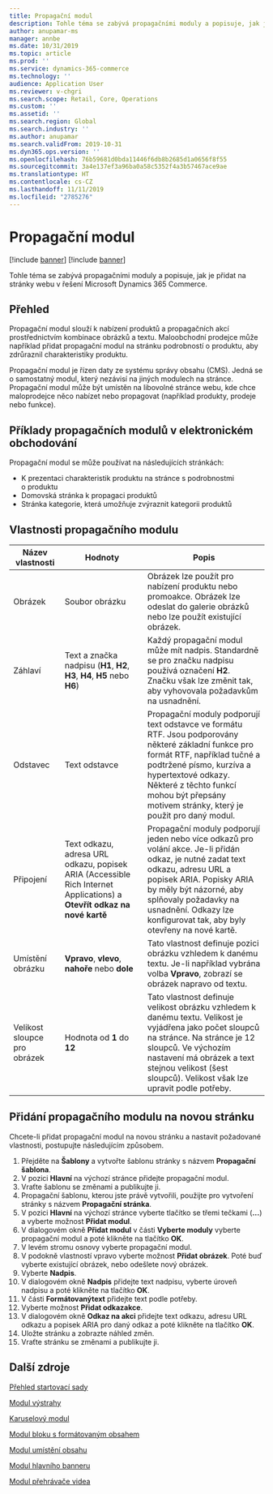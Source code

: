 ```yaml
---
title: Propagační modul
description: Tohle téma se zabývá propagačními moduly a popisuje, jak je přidat na stránky webu v řešení Microsoft Dynamics 365 Commerce.
author: anupamar-ms
manager: annbe
ms.date: 10/31/2019
ms.topic: article
ms.prod: ''
ms.service: dynamics-365-commerce
ms.technology: ''
audience: Application User
ms.reviewer: v-chgri
ms.search.scope: Retail, Core, Operations
ms.custom: ''
ms.assetid: ''
ms.search.region: Global
ms.search.industry: ''
ms.author: anupamar
ms.search.validFrom: 2019-10-31
ms.dyn365.ops.version: ''
ms.openlocfilehash: 76b59681d0bda11446f6db8b2685d1a0656f8f55
ms.sourcegitcommit: 3a4e137ef3a96ba0a58c5352f4a3b57467ace9ae
ms.translationtype: HT
ms.contentlocale: cs-CZ
ms.lasthandoff: 11/11/2019
ms.locfileid: "2785276"
---
```

# <a name="feature-module"></a>Propagační modul 

[!include [banner](includes/preview-banner.md)]
[!include [banner](includes/banner.md)]

Tohle téma se zabývá propagačními moduly a popisuje, jak je přidat na stránky webu v řešení Microsoft Dynamics 365 Commerce.

## <a name="overview"></a>Přehled

Propagační modul slouží k nabízení produktů a propagačních akcí prostřednictvím kombinace obrázků a textu. Maloobchodní prodejce může například přidat propagační modul na stránku podrobností o produktu, aby zdrůraznil charakteristiky produktu.

Propagační modul je řízen daty ze systému správy obsahu (CMS). Jedná se o samostatný modul, který nezávisí na jiných modulech na stránce. Propagační modul může být umístěn na libovolné stránce webu, kde chce maloprodejce něco nabízet nebo propagovat (například produkty, prodeje nebo funkce).

## <a name="examples-of-feature-modules-in-e-commerce"></a>Příklady propagačních modulů v elektronickém obchodování

Propagační modul se může používat na následujících stránkách:

- K prezentaci charakteristik produktu na stránce s podrobnostmi o produktu
- Domovská stránka k propagaci produktů
- Stránka kategorie, která umožňuje zvýraznit kategorii produktů

## <a name="feature-module-properties"></a>Vlastnosti propagačního modulu

| Název vlastnosti     | Hodnoty | Popis |
|-------------------|--------|-------------|
| Obrázek             | Soubor obrázku | Obrázek lze použít pro nabízení produktu nebo promoakce. Obrázek lze odeslat do galerie obrázků nebo lze použít existující obrázek. |
| Záhlaví           | Text a značka nadpisu (**H1**, **H2**, **H3**, **H4**, **H5** nebo **H6**) | Každý propagační modul může mít nadpis. Standardně se pro značku nadpisu používá označení **H2**. Značku však lze změnit tak, aby vyhovovala požadavkům na usnadnění. |
| Odstavec         | Text odstavce | Propagační moduly podporují text odstavce ve formátu RTF. Jsou podporovány některé základní funkce pro formát RTF, například tučné a podtržené písmo, kurzíva a hypertextové odkazy. Některé z těchto funkcí mohou být přepsány motivem stránky, který je použit pro daný modul. |
| Připojení              | Text odkazu, adresa URL odkazu, popisek ARIA (Accessible Rich Internet Applications) a **Otevřít odkaz na nové kartě** | Propagační moduly podporují jeden nebo více odkazů pro volání akce. Je-li přidán odkaz, je nutné zadat text odkazu, adresu URL a popisek ARIA. Popisky ARIA by měly být názorné, aby splňovaly požadavky na usnadnění. Odkazy lze konfigurovat tak, aby byly otevřeny na nové kartě. |
| Umístění obrázku   | **Vpravo**, **vlevo**, **nahoře** nebo **dole** | Tato vlastnost definuje pozici obrázku vzhledem k danému textu. Je-li například vybrána volba **Vpravo**, zobrazí se obrázek napravo od textu. |
| Velikost sloupce pro obrázek | Hodnota od **1** do **12** | Tato vlastnost definuje velikost obrázku vzhledem k danému textu. Velikost je vyjádřena jako počet sloupců na stránce. Na stránce je 12 sloupců. Ve výchozím nastavení má obrázek a text stejnou velikost (šest sloupců). Velikost však lze upravit podle potřeby. |

## <a name="add-a-feature-module-to-a-new-page"></a>Přidání propagačního modulu na novou stránku 

Chcete-li přidat propagační modul na novou stránku a nastavit požadované vlastnosti, postupujte následujícím způsobem.

1. Přejděte na **Šablony** a vytvořte šablonu stránky s názvem **Propagační šablona**.
1. V pozici **Hlavní** na výchozí stránce přidejte propagační modul.
1. Vraťte šablonu se změnami a publikujte ji.
1. Propagační šablonu, kterou jste právě vytvořili, použijte pro vytvoření stránky s názvem **Propagační stránka**.
1. V pozici **Hlavní** na výchozí stránce vyberte tlačítko se třemi tečkami (**...**) a vyberte možnost **Přidat modul**.
1. V dialogovém okně **Přidat modul** v části **Vyberte moduly** vyberte propagační modul a poté klikněte na tlačítko **OK**.
1. V levém stromu osnovy vyberte propagační modul.
1. V podokně vlastností vpravo vyberte možnost **Přidat obrázek**. Poté buď vyberte existující obrázek, nebo odešlete nový obrázek.
1. Vyberte **Nadpis**.
1. V dialogovém okně **Nadpis** přidejte text nadpisu, vyberte úroveň nadpisu a poté klikněte na tlačítko **OK**.
1. V části **Formátovanýtext** přidejte text podle potřeby.
1. Vyberte možnost **Přidat odkazakce**.
1. V dialogovém okně **Odkaz na akci** přidejte text odkazu, adresu URL odkazu a popisek ARIA pro daný odkaz a poté klikněte na tlačítko **OK**.
1. Uložte stránku a zobrazte náhled změn.
1. Vraťte stránku se změnami a publikujte ji.

## <a name="additional-resources"></a>Další zdroje

[Přehled startovací sady](starter-kit-overview.md)

[Modul výstrahy](add-alert.md)

[Karuselový modul](add-carousel.md)

[Modul bloku s formátovaným obsahem](add-content-rich-block.md)

[Modul umístění obsahu](add-content-placement-modules.md)

[Modul hlavního banneru](add-hero-module.md)

[Modul přehrávače videa](add-video-player.md)
